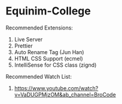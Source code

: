 # Equinim-College

Recommended Extensions:
1. Live Server
2. Prettier
3. Auto Rename Tag (Jun Han)
4. HTML CSS Support (ecmel)
5. IntelliSense for CSS class (zignd)

Recommended Watch List:
1. https://www.youtube.com/watch?v=VaDUGPMjzOM&ab_channel=BroCode
